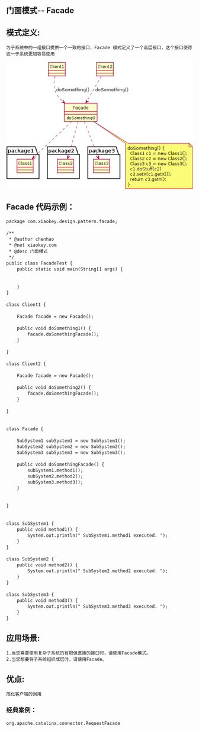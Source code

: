 ## 门面模式-- Facade
## 模式定义:
    为子系统中的一组接口提供一个一致的接口，Facade 模式定义了一个高层接口，这个接口使得这一子系统更加容易使用

![alt text](./image/facade.png "Facade")

## Facade 代码示例：
```
package com.xiaokey.design.pattern.facade;

/**
 * @author chenhao
 * @net xiaokey.com
 * @desc 门面模式
 */
public class FacadeTest {
    public static void main(String[] args) {


    }
}

class Client1 {

    Facade facade = new Facade();

    public void doSomething1() {
        facade.doSomethingFacade();
    }

}

class Client2 {

    Facade facade = new Facade();

    public void doSomething2() {
        facade.doSomethingFacade();
    }

}


class Facade {

    SubSystem1 subSystem1 = new SubSystem1();
    SubSystem2 subSystem2 = new SubSystem2();
    SubSystem3 subSystem3 = new SubSystem3();

    public void doSomethingFacade() {
        subSystem1.method1();
        subSystem2.method2();
        subSystem3.method3();
    }


}


class SubSystem1 {
    public void method1() {
        System.out.println(" SubSystem1.method1 executed. ");
    }
}

class SubSystem2 {
    public void method2() {
        System.out.println(" SubSystem2.method2 executed. ");
    }
}

class SubSystem3 {
    public void method3() {
        System.out.println(" SubSystem3.method3 executed. ");
    }
}
```


## 应用场景:
    1.当您需要使用复杂子系统的有限但直接的接口时，请使用Facade模式。
    2.当您想要将子系统组织成层时，请使用Facade。


## 优点:
    简化客户端的调用


### 经典案例：
    org.apache.catalina.connector.RequestFacade